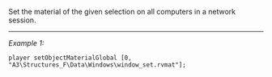 Set the material of the given selection on all computers in a network session.


---
*Example 1:*
```sqf
player setObjectMaterialGlobal [0, "A3\Structures_F\Data\Windows\window_set.rvmat"];
```